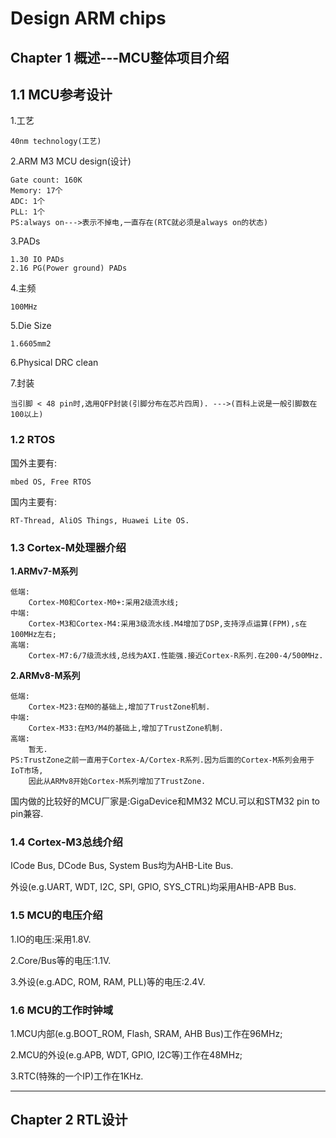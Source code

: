 # Design ARM chips

## Chapter 1 概述---MCU整体项目介绍

## 1.1 MCU参考设计

1.工艺

	40nm technology(工艺)

2.ARM M3 MCU design(设计)

	Gate count: 160K
	Memory: 17个
	ADC: 1个
	PLL: 1个
	PS:always on--->表示不掉电,一直存在(RTC就必须是always on的状态)

3.PADs

	1.30 IO PADs
	2.16 PG(Power ground) PADs

4.主频

	100MHz

5.Die Size

	1.6605mm2

6.Physical DRC clean

7.封装

	当引脚 < 48 pin时,选用QFP封装(引脚分布在芯片四周). --->(百科上说是一般引脚数在100以上)

### 1.2 RTOS

国外主要有:

	mbed OS, Free RTOS

国内主要有:

	RT-Thread, AliOS Things, Huawei Lite OS.

### 1.3 Cortex-M处理器介绍

**1.ARMv7-M系列**

	低端:
		Cortex-M0和Cortex-M0+:采用2级流水线;
	中端:
		Cortex-M3和Cortex-M4:采用3级流水线.M4增加了DSP,支持浮点运算(FPM),s在100MHz左右;
	高端:
		Cortex-M7:6/7级流水线,总线为AXI.性能强.接近Cortex-R系列.在200-4/500MHz.

**2.ARMv8-M系列**

	低端:
		Cortex-M23:在M0的基础上,增加了TrustZone机制.
	中端:
		Cortex-M33:在M3/M4的基础上,增加了TrustZone机制.
	高端:
		暂无.
	PS:TrustZone之前一直用于Cortex-A/Cortex-R系列.因为后面的Cortex-M系列会用于IoT市场,
		因此从ARMv8开始Cortex-M系列增加了TrustZone.

国内做的比较好的MCU厂家是:GigaDevice和MM32 MCU.可以和STM32 pin to pin兼容.

### 1.4 Cortex-M3总线介绍

ICode Bus, DCode Bus, System Bus均为AHB-Lite Bus.

外设(e.g.UART, WDT, I2C, SPI, GPIO, SYS_CTRL)均采用AHB-APB Bus.

### 1.5 MCU的电压介绍

1.IO的电压:采用1.8V.

2.Core/Bus等的电压:1.1V.

3.外设(e.g.ADC, ROM, RAM, PLL)等的电压:2.4V.

### 1.6 MCU的工作时钟域

1.MCU内部(e.g.BOOT_ROM, Flash, SRAM, AHB Bus)工作在96MHz;

2.MCU的外设(e.g.APB, WDT, GPIO, I2C等)工作在48MHz;

3.RTC(特殊的一个IP)工作在1KHz.

***

## Chapter 2 RTL设计




